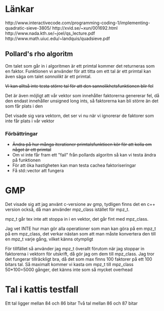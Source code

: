 <h1>Länkar</h1>
http://www.interactivecode.com/programming-coding-1/implementing-quadratic-sieve-3805/
http://xvid.se/~xun/001692.html
http://www.nada.kth.se/~joel/qs_lecture.pdf
http://www.math.uiuc.edu/~landquis/quadsieve.pdf


<h2>Pollard's rho algoritm</h2>
Om talet som går in i algoritmen är ett primtal kommer det returneras som en faktor.
Funktionen vi använder för att titta om ett tal är ett primtal kan även säga om talet
<em>sannolikt</em> är ett primtal.

<del>Vi kan alltså inte testa större tal för att den sannolikhetsfunktionen blir fel</del>

Det är även möjligt att vår vektor som innehåller faktorerna genererar fel, då den endast
innehåller unsigned long ints, så faktorerna kan bli större än det som får plats i den

Det visade sig vara vektorn, det ser vi nu när vi ignorerar de faktorer som inte får plats i vår vektor

<h3>Förbättringar</h3>
<ul>
<li><del>Ändra på hur många iterationer primtalsfunktioen kör för att kolla om något är ett primtal</del></li>
<li>Om vi inte får fram ett "fail" från pollards algoritm så kan vi testa ändra på funktionen</li>
<li>För att öka hastigheten kan man testa cachea faktoriseringar</li>
<li>Få std::vector<mpz_t> att fungera</li>
</ul>

<h1>GMP</h1>

Det visade sig att jag använt c-versione av gmp, tydligen finns det en c++ version också, då man använder mpz_class 
istället för mpz_t.

mpz_t går tex inte att stoppa in i en vektor, det går fint med mpz_class. 

Jag vet INTE hur man gör alla operationer som man kan göra på em mpz_t på em mpz_class, det verkar nästan som
att man måste konvertera den till en mpz_t varje gång, vilket känns otympligt

För tillfället så använder jag mpz_t överallt förutom när jag stoppar in faktorerna i vektorn för utskrift, då 
gör jag om dem till mpz_class. Jag tror det fungerar tillräckligt bra, då det som max finns 100 faktorer på ett 100
bitars tal. Så maximalt kommer vi kasta om mpz_t till mpz_class 50*100=5000 gånger, det känns inte som så mycket overhead

<h1>Tal i kattis testfall</h1>
Ett tal ligger mellan 84 och 86 bitar
Två tal mellan 86 och 87 bitar
